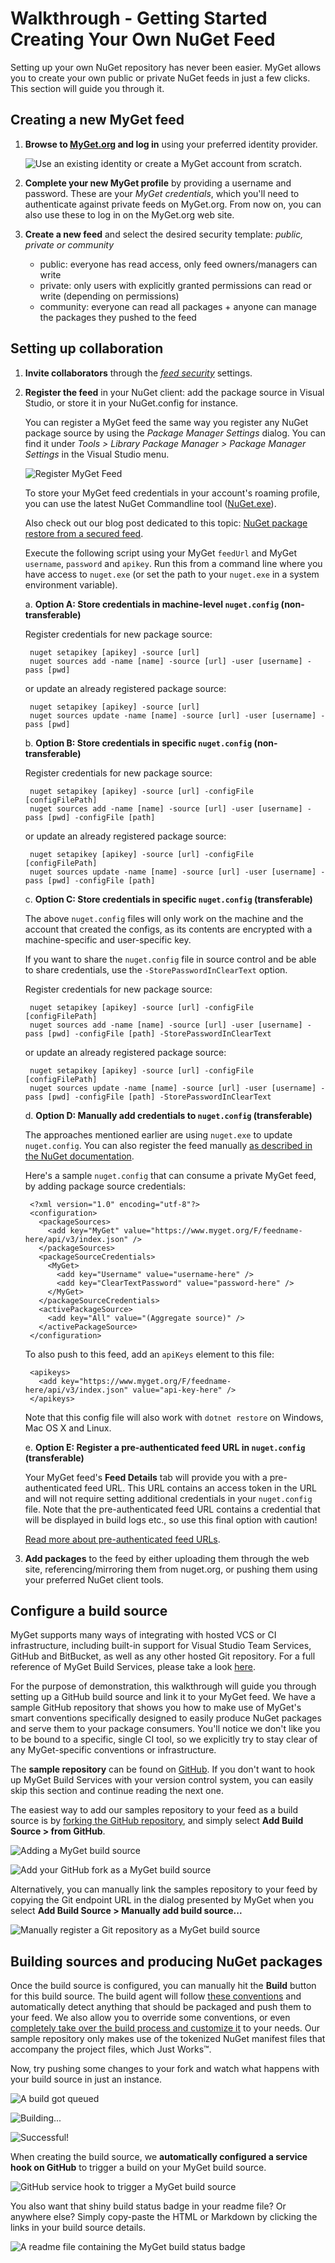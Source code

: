 ﻿# Walkthrough - Getting Started Creating Your Own NuGet Feed

Setting up your own NuGet repository has never been easier. MyGet allows you to create your own public or private NuGet feeds in just a few clicks. This section will guide you through it.

## Creating a new MyGet feed

1. **Browse to [MyGet.org][1] and log in** using your preferred identity provider.

	![Use an existing identity or create a MyGet account from scratch.](/docs/walkthrough/Images/authenticate.png)

2. **Complete your new MyGet profile** by providing a username and password. These are your *MyGet credentials*, which you'll need to authenticate against private feeds on MyGet.org. From now on, you can also use these to log in on the MyGet.org web site.

3. **Create a new feed** and select the desired security template: *public, private or community*

	* public: everyone has read access, only feed owners/managers can write
	* private: only users with explicitly granted permissions can read or write (depending on permissions)
	* community: everyone can read all packages + anyone can manage the packages they pushed to the feed

## Setting up collaboration

1. **Invite collaborators** through the *[feed security][2]* settings.

2. **Register the feed** in your NuGet client: add the package source in Visual Studio, or store it in your NuGet.config for instance.

	You can register a MyGet feed the same way you register any NuGet package source by using the _Package Manager Settings_ dialog.
	You can find it under _Tools > Library Package Manager > Package Manager Settings_ in the Visual Studio menu.

	![Register MyGet Feed](/docs/walkthrough/Images/faq_register_myget_feed.png)

	To store your MyGet feed credentials in your account's roaming profile, you can use the latest NuGet Commandline tool (<a href="https://dist.nuget.org/win-x86-commandline/latest/nuget.exe" title="Click here to download the latest NuGet commandline tool">NuGet.exe</a>).

	Also check out our blog post dedicated to this topic: <a href="https://blog.myget.org/post/2012/12/12/NuGet-package-restore-from-a-secured-feed.aspx" target="_blank">NuGet package restore from a secured feed</a>.

	Execute the following script using your MyGet `feedUrl` and MyGet `username`, `password` and `apikey`.
	Run this from a command line where you have access to `nuget.exe` (or set the path to your `nuget.exe` in a system environment variable).

	a. **Option A: Store credentials in machine-level `nuget.config` (non-transferable)**

	Register credentials for new package source:

		nuget setapikey [apikey] -source [url]
		nuget sources add -name [name] -source [url] -user [username] -pass [pwd]

	or update an already registered package source:

		nuget setapikey [apikey] -source [url]
		nuget sources update -name [name] -source [url] -user [username] -pass [pwd]

	b. **Option B: Store credentials in specific `nuget.config` (non-transferable)**

	Register credentials for new package source:

		nuget setapikey [apikey] -source [url] -configFile [configFilePath]
		nuget sources add -name [name] -source [url] -user [username] -pass [pwd] -configFile [path]

	or update an already registered package source:
	
		nuget setapikey [apikey] -source [url] -configFile [configFilePath]
		nuget sources update -name [name] -source [url] -user [username] -pass [pwd] -configFile [path]

	c. **Option C: Store credentials in specific `nuget.config` (transferable)**

	The above `nuget.config` files will only work on the machine and the account that created the configs, as its contents are encrypted with a machine-specific and user-specific key.
	
	If you want to share the `nuget.config` file in source control and be able to share credentials, use the `-StorePasswordInClearText` option.
	
	Register credentials for new package source:

		nuget setapikey [apikey] -source [url] -configFile [configFilePath]
		nuget sources add -name [name] -source [url] -user [username] -pass [pwd] -configFile [path] -StorePasswordInClearText

	or update an already registered package source:
	
		nuget setapikey [apikey] -source [url] -configFile [configFilePath]
		nuget sources update -name [name] -source [url] -user [username] -pass [pwd] -configFile [path] -StorePasswordInClearText

	d. **Option D: Manually add credentials to `nuget.config` (transferable)**
	
	The approaches mentioned earlier are using `nuget.exe` to update `nuget.config`. You can also register the feed manually [as described in the NuGet documentation](https://docs.microsoft.com/en-us/nuget/reference/nuget-config-file#package-source-sections).
	
	Here's a sample `nuget.config` that can consume a private MyGet feed, by adding package source credentials:
	
		<?xml version="1.0" encoding="utf-8"?>
		<configuration>
		  <packageSources>
		    <add key="MyGet" value="https://www.myget.org/F/feedname-here/api/v3/index.json" />
		  </packageSources>
		  <packageSourceCredentials>
		    <MyGet>
		      <add key="Username" value="username-here" />
		      <add key="ClearTextPassword" value="password-here" />
		    </MyGet>
		  </packageSourceCredentials>
		  <activePackageSource>
		    <add key="All" value="(Aggregate source)" />
		  </activePackageSource>
		</configuration>

	To also push to this feed, add an `apiKeys` element to this file:
	
		<apikeys>
		  <add key="https://www.myget.org/F/feedname-here/api/v3/index.json" value="api-key-here" />
		</apikeys>

	Note that this config file will also work with `dotnet restore` on Windows, Mac OS X and Linux.
	
	e. **Option E: Register a pre-authenticated feed URL in `nuget.config` (transferable)**
	
	Your MyGet feed's **Feed Details** tab will provide you with a pre-authenticated feed URL. This URL contains an access token in the URL and will not require setting additional credentials in your `nuget.config` file. Note that the pre-authenticated feed URL contains a credential that will be displayed in build logs etc., so use this final option with caution!
	
	[Read more about pre-authenticated feed URLs](/docs/reference/feed-endpoints#Private_feed_endpoints_and_authentication).

3. **Add packages** to the feed by either uploading them through the web site, referencing/mirroring them from nuget.org, or pushing them using your preferred NuGet client tools.

## Configure a build source

MyGet supports many ways of integrating with hosted VCS or CI infrastructure, including built-in support for Visual Studio Team Services, GitHub and BitBucket, as well as any other hosted Git repository. For a full reference of MyGet Build Services, please take a look [here][3].

For the purpose of demonstration, this walkthrough will guide you through setting up a GitHub build source and link it to your MyGet feed. We have a sample GitHub repository that shows you how to make use of MyGet's smart conventions specifically designed to easily produce NuGet packages and serve them to your package consumers.
You'll notice we don't like you to be bound to a specific, single CI tool, so we explicitly try to stay clear of any MyGet-specific conventions or infrastructure.

The **sample repository** can be found on [GitHub][4].
If you don't want to hook up MyGet Build Services with your version control system, you can easily skip this section and continue reading the next one.

The easiest way to add our samples repository to your feed as a build source is by [forking the GitHub repository][5], and simply select **Add Build Source > from GitHub**.

![Adding a MyGet build source](/docs/walkthrough/Images/build-svc-add.png)

![Add your GitHub fork as a MyGet build source](/docs/walkthrough/Images/build-svc-addFromGitHub.png)

Alternatively, you can manually link the samples repository to your feed by copying the Git endpoint URL in the dialog presented by MyGet when you select **Add Build Source > Manually add build source...**

![Manually register a Git repository as a MyGet build source](/docs/walkthrough/Images/build-svc-addManually.png)

## Building sources and producing NuGet packages

Once the build source is configured, you can manually hit the **Build** button for this build source. The build agent will follow [these conventions][6] and automatically detect anything that should be packaged and push them to your feed. We also allow you to override some conventions, or even [completely take over the build process and customize it][7] to your needs.
Our sample repository only makes use of the tokenized NuGet manifest files that accompany the project files, which Just Works&trade;.

Now, try pushing some changes to your fork and watch what happens with your build source in just an instance. 

![A build got queued](/docs/walkthrough/Images/build-queued.png)

![Building...](/docs/walkthrough/Images/build-building.png)

![Successful!](/docs/walkthrough/Images/build-success.png)

When creating the build source, we **automatically configured a service hook on GitHub** to trigger a build on your MyGet build source.

![GitHub service hook to trigger a MyGet build source](/docs/walkthrough/Images/mygetdocs-github-deployhook.png)

You also want that shiny build status badge in your readme file? Or anywhere else? Simply copy-paste the HTML or Markdown by clicking the links in your build source details.

![A readme file containing the MyGet build status badge](/docs/walkthrough/Images/build-badge.png)

[1]: https://www.myget.org
[2]: https://docs.myget.org/docs/reference/security#Inviting_other_users_to_your_feed
[3]: https://docs.myget.org/docs/reference/build-services
[4]: https://github.com/myget/MyGetDocs-Samples
[5]: https://github.com/myget/MyGetDocs-Samples/fork
[6]: https://docs.myget.org/docs/reference/build-services#The_Build_Process
[7]: https://docs.myget.org/docs/reference/custom-build-scripts

